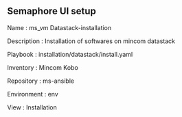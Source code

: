 

## Semaphore UI setup

Name         : ms_vm Datastack-installation

Description  : Installation of softwares on mincom datastack

Playbook     : installation/datastack/install.yaml

Inventory    : Mincom Kobo

Repository   : ms-ansible

Environment  : env

View         : Installation



